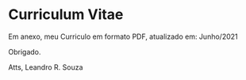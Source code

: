 # Curriculum Vitae

Em anexo, meu Curriculo em formato PDF, atualizado em: Junho/2021

Obrigado.

Atts, 
Leandro R. Souza

